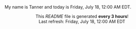 My name is Tanner and today is Friday, July 18, 12:00 AM EDT.

<p align="center">This <i>README</i> file is generated <b>every 3 hours</b>!</br>Last refresh: Friday, July 18, 12:00 AM EDT<br /></p>
